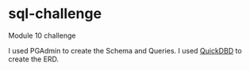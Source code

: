 # sql-challenge
Module 10 challenge

I used PGAdmin to create the Schema and Queries.
I used <a href="https://www.quickdatabasediagrams.com/" target="_blank">QuickDBD</a> to create the ERD.
